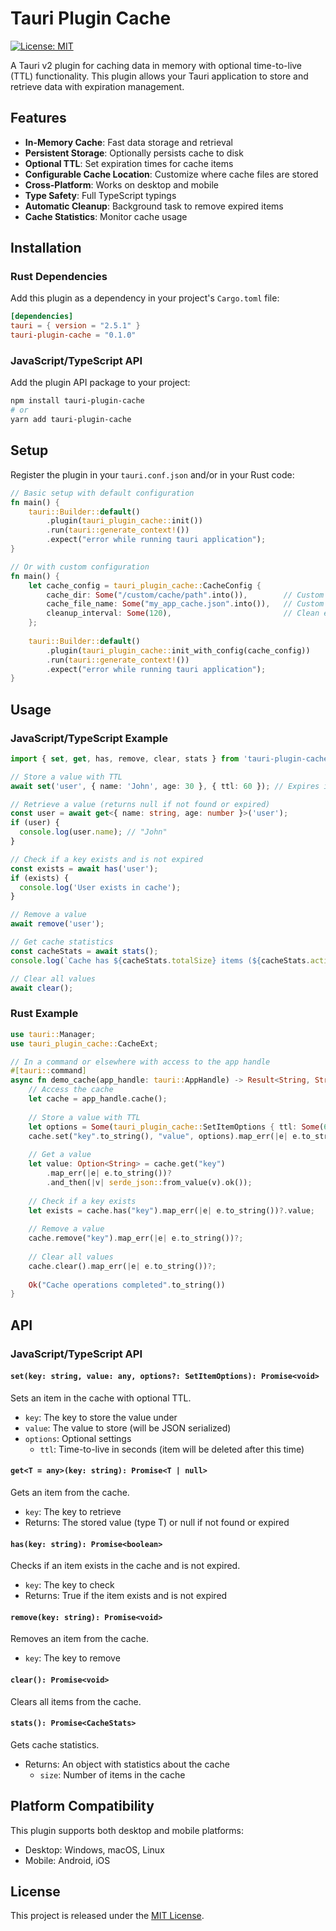 # Tauri Plugin Cache

[![License: MIT](https://img.shields.io/badge/License-MIT-yellow.svg)](https://github.com/Taiizor/tauri-plugin-cache/blob/develop/LICENSE)

A Tauri v2 plugin for caching data in memory with optional time-to-live (TTL) functionality. This plugin allows your Tauri application to store and retrieve data with expiration management.

## Features

- **In-Memory Cache**: Fast data storage and retrieval
- **Persistent Storage**: Optionally persists cache to disk
- **Optional TTL**: Set expiration times for cache items
- **Configurable Cache Location**: Customize where cache files are stored
- **Cross-Platform**: Works on desktop and mobile
- **Type Safety**: Full TypeScript typings
- **Automatic Cleanup**: Background task to remove expired items
- **Cache Statistics**: Monitor cache usage

## Installation

### Rust Dependencies

Add this plugin as a dependency in your project's `Cargo.toml` file:

```toml
[dependencies]
tauri = { version = "2.5.1" }
tauri-plugin-cache = "0.1.0"
```

### JavaScript/TypeScript API

Add the plugin API package to your project:

```bash
npm install tauri-plugin-cache
# or
yarn add tauri-plugin-cache
```

## Setup

Register the plugin in your `tauri.conf.json` and/or in your Rust code:

```rust
// Basic setup with default configuration
fn main() {
    tauri::Builder::default()
        .plugin(tauri_plugin_cache::init())
        .run(tauri::generate_context!())
        .expect("error while running tauri application");
}

// Or with custom configuration
fn main() {
    let cache_config = tauri_plugin_cache::CacheConfig {
        cache_dir: Some("/custom/cache/path".into()),        // Custom cache directory
        cache_file_name: Some("my_app_cache.json".into()),   // Custom cache file name
        cleanup_interval: Some(120),                         // Clean expired items every 120 seconds
    };
    
    tauri::Builder::default()
        .plugin(tauri_plugin_cache::init_with_config(cache_config))
        .run(tauri::generate_context!())
        .expect("error while running tauri application");
}
```

## Usage

### JavaScript/TypeScript Example

```typescript
import { set, get, has, remove, clear, stats } from 'tauri-plugin-cache-api';

// Store a value with TTL
await set('user', { name: 'John', age: 30 }, { ttl: 60 }); // Expires in 60 seconds

// Retrieve a value (returns null if not found or expired)
const user = await get<{ name: string, age: number }>('user');
if (user) {
  console.log(user.name); // "John"
}

// Check if a key exists and is not expired
const exists = await has('user');
if (exists) {
  console.log('User exists in cache');
}

// Remove a value
await remove('user');

// Get cache statistics
const cacheStats = await stats();
console.log(`Cache has ${cacheStats.totalSize} items (${cacheStats.activeSize} active)`);

// Clear all values
await clear();
```

### Rust Example

```rust
use tauri::Manager;
use tauri_plugin_cache::CacheExt;

// In a command or elsewhere with access to the app handle
#[tauri::command]
async fn demo_cache(app_handle: tauri::AppHandle) -> Result<String, String> {
    // Access the cache
    let cache = app_handle.cache();
    
    // Store a value with TTL
    let options = Some(tauri_plugin_cache::SetItemOptions { ttl: Some(60) });
    cache.set("key".to_string(), "value", options).map_err(|e| e.to_string())?;
    
    // Get a value
    let value: Option<String> = cache.get("key")
        .map_err(|e| e.to_string())?
        .and_then(|v| serde_json::from_value(v).ok());
        
    // Check if a key exists
    let exists = cache.has("key").map_err(|e| e.to_string())?.value;
    
    // Remove a value
    cache.remove("key").map_err(|e| e.to_string())?;
    
    // Clear all values
    cache.clear().map_err(|e| e.to_string())?;
    
    Ok("Cache operations completed".to_string())
}
```

## API

### JavaScript/TypeScript API

#### `set(key: string, value: any, options?: SetItemOptions): Promise<void>`

Sets an item in the cache with optional TTL.

- `key`: The key to store the value under
- `value`: The value to store (will be JSON serialized)
- `options`: Optional settings
  - `ttl`: Time-to-live in seconds (item will be deleted after this time)

#### `get<T = any>(key: string): Promise<T | null>`

Gets an item from the cache.

- `key`: The key to retrieve
- Returns: The stored value (type T) or null if not found or expired

#### `has(key: string): Promise<boolean>`

Checks if an item exists in the cache and is not expired.

- `key`: The key to check
- Returns: True if the item exists and is not expired

#### `remove(key: string): Promise<void>`

Removes an item from the cache.

- `key`: The key to remove

#### `clear(): Promise<void>`

Clears all items from the cache.

#### `stats(): Promise<CacheStats>`

Gets cache statistics.

- Returns: An object with statistics about the cache
  - `size`: Number of items in the cache

## Platform Compatibility

This plugin supports both desktop and mobile platforms:

- Desktop: Windows, macOS, Linux
- Mobile: Android, iOS

## License

This project is released under the [MIT License](https://github.com/Taiizor/tauri-plugin-cache/blob/develop/LICENSE).